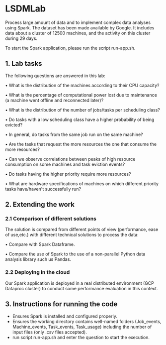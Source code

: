 # LSDMLab
Process large amount of data and to implement complex data analyses using Spark. The dataset has been made available by Google. It includes data about a cluster of 12500 machines, and the activity on this cluster during 29 days.

To start the Spark application, please run the script run-app.sh.

## 1. Lab tasks
The following questions are answered in this lab:

• What is the distribution of the machines according to their CPU capacity?

• What is the percentage of computational power lost due to maintenance (a machine went offline and reconnected later)?

• What is the distribution of the number of jobs/tasks per scheduling class?

• Do tasks with a low scheduling class have a higher probability of being evicted?

• In general, do tasks from the same job run on the same machine?

• Are the tasks that request the more resources the one that consume the more resources?

• Can we observe correlations between peaks of high resource consumption on some machines and task eviction events?

• Do tasks having the higher priority require more resources?

• What are hardware specifications of machines on which different priority tasks have/haven't successfully run?
## 2. Extending the work
### 2.1 Comparison of different solutions
The solution is compared from different points of view (performance, ease of use,etc.) with different technical solutions to process the data:

• Compare with Spark Dataframe.

• Compare the use of Spark to the use of a non-parallel Python data analysis library such us Pandas.
### 2.2 Deploying in the cloud
Our Spark application is deployed in a real distributed environment (GCP Dataproc cluster) to conduct some performance evaluation in this context.
## 3. Instructions for running the code
- Ensures Spark is installed and configured properly.
- Ensures the working directory contains well-named folders (Job_events, Machine_events, Task_events, Task_usage) including the number of input files (only .csv files accepted).
- run script run-app.sh and enter the question to start the execution.

